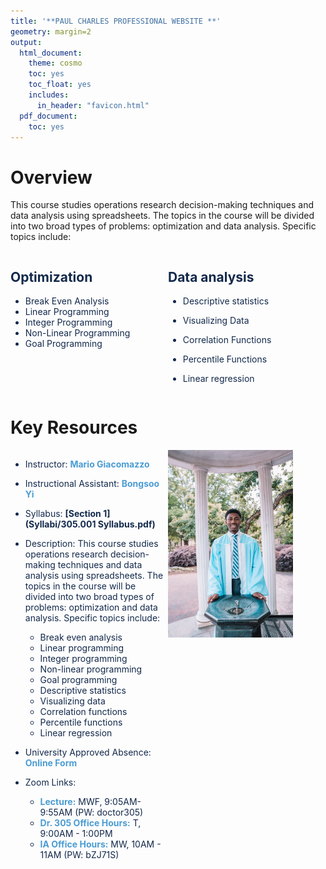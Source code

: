 ```yaml
---
title: '**PAUL CHARLES PROFESSIONAL WEBSITE **'
geometry: margin=2
output:
  html_document:
    theme: cosmo
    toc: yes
    toc_float: yes
    includes:
      in_header: "favicon.html"
  pdf_document:
    toc: yes
---
```


<style type="text/css">

div {
color: #13294B;
}

#TOC {
  color: #4B9CD3;
}

.list-group-item.active, .list-group-item.active:focus, .list-group-item.active:hover {
  color: #4B9CD3;
  background-color: #13294B;
}

a:link {
    color: #4B9CD3;
    text-decoration: none;
}

a:visited {
        text-decoration: none;
color: #4B9CD3;

}
a:hover {
color: #4B9CD3;
background-color: #13294B;
}

.main-container {
  max-width: 300px;
  margin-left: auto;
  margin-right: auto;
}

.column {
  float: left;
  width: 50%;
}

.row:after {
  content: "";
  display: table;
  clear: both;
} 

  </style>



# **Overview**

This course studies operations research decision-making techniques and data analysis using spreadsheets. The topics in the course will be divided into two broad types of problems: optimization and data analysis. Specific topics include:

<div class="row">
  <div class="column">
  
## Optimization


-	Break Even Analysis
-	Linear Programming
- Integer Programming
-	Non-Linear Programming
-	Goal Programming

  </div>
  <div class="column">
  
## Data analysis

- Descriptive statistics
- Visualizing Data
- Correlation Functions
- Percentile Functions
- Linear regression
    
  </div>
</div>   
 

# Key Resources

<div class="row">
  <div class="column">
  
* Instructor: **[Mario Giacomazzo](http://www.supermariogiacomazzo.com/)**

* Instructional Assistant: **[Bongsoo Yi](http://stat-or.unc.edu/people/graduate-students-department)**

* Syllabus: **[Section 1](Syllabi/305.001 Syllabus.pdf)**

* Description: This course studies operations research decision-making techniques and data analysis using spreadsheets. The topics in the course will be divided into two broad types of problems: optimization and data analysis. Specific topics include:
    * Break even analysis
    * Linear programming
    * Integer programming
    * Non-linear programming
    * Goal programming
    * Descriptive statistics
    * Visualizing data
    * Correlation functions
    * Percentile functions
    * Linear regression
 
* University Approved Absence: **[Online Form](https://unc-ch.formstack.com/forms/university_approved_absence_request?sso=5f3154c3179f5)**

* Zoom Links:
    - **[Lecture:](https://unc.zoom.us/j/99041806715?pwd=VFlqaVppSFgzZEljb2Q0N3pDWEU2dz09)** MWF, 9:05AM-9:55AM (PW: doctor305)
    - **[Dr. 305 Office Hours:](https://unc.zoom.us/j/93136528616)** T, 9:00AM - 1:00PM
    - **[IA Office Hours:](https://zoom.us/j/94999812866?pwd=VE41L0NXRTBwa043THl2ck9SeFZHZz09)** MW, 10AM - 11AM (PW: bZJ71S)
  
  </div>
  <div class="column">
  <img src="IMG_1215.JPG" width="200px" height="auto">
  </div>
</div>    
  
